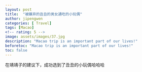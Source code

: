 ```yaml
---
layout: post
title:  "被嫌弃的丑丑的男女通吃的小玩偶"
author: jipengwen
categories: [ Travel]
tags: [Macao]
<!-- rating: 5 -->
image: assets/images/37.jpg
description: "Macao trip is an important part of our lives!"
beforetoc: "Macao trip is an important part of our lives!"
toc: false
---
```


在靖靖子的建议下，成功选到了丑丑的小玩偶哈哈哈

